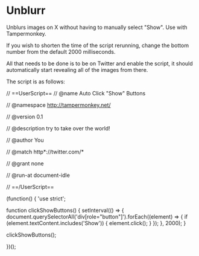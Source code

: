 # Unblurr
Unblurs images on X without having to manually select "Show". Use with Tampermonkey.


If you wish to shorten the time of the script rerunning, change the bottom number from the default 2000 milliseconds.

All that needs to be done is to be on Twitter and enable the script, it should automatically start revealing all of the images from there.



The script is as follows:

// ==UserScript==
// @name         Auto Click "Show" Buttons

// @namespace    http://tampermonkey.net/

// @version      0.1

// @description  try to take over the world!

// @author       You

// @match        http*://twitter.com/*

// @grant        none

// @run-at       document-idle

// ==/UserScript==

(function() {
    'use strict';

function clickShowButtons() {
  setInterval(() => {
    document.querySelectorAll('div[role="button"]').forEach((element) => {
      if (element.textContent.includes('Show')) {
        element.click();
      }
    });
  }, 2000);
}

clickShowButtons();

})();
